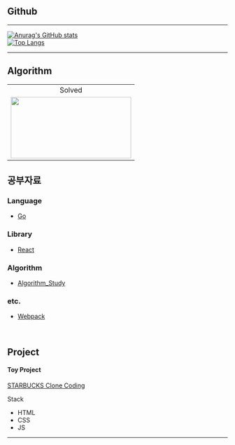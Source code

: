 ## Github
___
[![Anurag's GitHub stats](https://github-readme-stats.vercel.app/api?username=fdongfdong&theme=synthwave)](https://github.com/anuraghazra/github-readme-stats)
<br>
[![Top Langs](https://github-readme-stats.vercel.app/api/top-langs/?username=fdongfdong)](https://github.com/anuraghazra/github-readme-stats)

___
## Algorithm

<table>
<!--     <td align="center">Github</td> -->
    <td align="center">Solved</td>
    <tr>
<!--         <td height="140px"> <a href="https://github.com/abnormal5626"><img src="https://avatars.githubusercontent.com/u/4595546?s=460&v=4" width="140px" /></a> </td> -->
        <td height="140px"> <a href="https://solved.ac/abnormal5626"><img height="140px" width="275px" src="http://mazassumnida.wtf/api/v2/generate_badge?boj=abnormal5626" /></a> </td>
    </tr>
</table>

## 공부자료


### Language
 - [Go](https://github.com/FDongFDong/go_language_practice)

### Library

 - [React](https://github.com/FdongFdong/react_practice)

### Algorithm
 - [Algorithm_Study](https://github.com/FdongFdong/algorithm) 
 
### etc.
 - [Webpack](https://github.com/FdongFdong/webpack_practice)
 
<br/>

## Project
#### Toy Project
[STARBUCKS Clone Coding](https://github.com/FDongFDong/STARTBUCKS/blob/main/README.md)

Stack
- HTML
- CSS
- JS


<hr>

